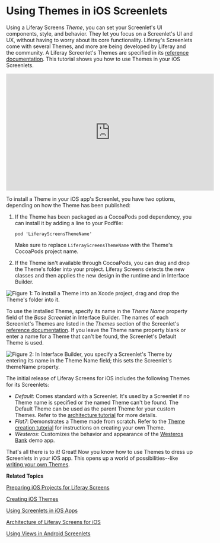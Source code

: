 # Using Themes in iOS Screenlets [](id=using-themes-in-ios-screenlets)

Using a Liferay Screens *Theme*, you can set your Screenlet's UI components,
style, and behavior. They let you focus on a Screenlet's UI and UX, without
having to worry about its core functionality. Liferay's Screenlets come with
several Themes, and more are being developed by Liferay and the community. A
Liferay Screenlet's Themes are specified in its
[reference documentation](/develop/reference/-/knowledge_base/6-2/screenlets-in-liferay-screens-for-ios).
This tutorial shows you how to use Themes in your iOS Screenlets. 

<iframe width="560" height="315" src="https://www.youtube.com/embed/vgwDZJcs3-Y" frameborder="0" allowfullscreen></iframe>

To install a Theme in your iOS app's Screenlet, you have two options, depending 
on how the Theme has been published:

1.  If the Theme has been packaged as a CocoaPods pod dependency, you can install 
    it by adding a line to your Podfile:

        pod 'LiferayScreensThemeName'

    Make sure to replace `LiferayScreensThemeName` with the Theme's
    CocoaPods project name. 

2. If the Theme isn't available through CocoaPods, you can drag and drop the 
   Theme's folder into your project. Liferay Screens detects the new classes and 
   then applies the new design in the runtime and in Interface Builder. 

![Figure 1: To install a Theme into an Xcode project, drag and drop the Theme's folder into it.](../../images/screens-ios-xcode-install-theme.png)

To use the installed Theme, specify its name in the *Theme Name* property field
of the *Base Screenlet* in Interface Builder. The names of each Screenlet's
Themes are listed in the *Themes* section of the Screenlet's
[reference documentation](/develop/reference/-/knowledge_base/6-2/screenlets-in-liferay-screens-for-ios). 
If you leave the Theme name property blank or enter a name for a Theme that
can't be found, the Screenlet's Default Theme is used. 

![Figure 2: In Interface Builder, you specify a Screenlet's Theme by entering its name in the *Theme Name* field; this sets the Screenlet's `themeName` property.](../../images/screens-ios-themes-property.png)

The initial release of Liferay Screens for iOS includes the following Themes for
its Screenlets: 

- *Default*: Comes standard with a Screenlet. It's used by a Screenlet if no
  Theme name is specified or the named Theme can't be found. The Default Theme 
  can be used as the parent Theme for your custom Themes. Refer to the 
  [architecture tutorial](/develop/tutorials/-/knowledge_base/6-2/architecture-of-liferay-screens-for-ios)
  for more details.
- *Flat7*: Demonstrates a Theme made from scratch. Refer to the 
  [Theme creation tutorial](/develop/tutorials/-/knowledge_base/6-2/creating-ios-themes) 
  for instructions on creating your own Theme.
- *Westeros*: Customizes the behavior and appearance of the
  [Westeros Bank](https://github.com/liferay/liferay-screens/tree/master/ios/Samples/WesterosBank) 
  demo app.

That's all there is to it! Great! Now you know how to use Themes to dress up 
Screenlets in your iOS app. This opens up a world of possibilities--like 
[writing your own Themes](/develop/tutorials/-/knowledge_base/6-2/creating-ios-themes).

**Related Topics**

[Preparing iOS Projects for Liferay Screens](/develop/tutorials/-/knowledge_base/6-2/preparing-ios-projects-for-liferay-screens)

[Creating iOS Themes](/develop/tutorials/-/knowledge_base/6-2/creating-ios-themes)

[Using Screenlets in iOS Apps](/develop/tutorials/-/knowledge_base/6-2/using-screenlets-ios-apps)

[Architecture of Liferay Screens for iOS](/develop/tutorials/-/knowledge_base/6-2/architecture-of-liferay-screens-for-ios)

[Using Views in Android Screenlets](/develop/tutorials/-/knowledge_base/6-2/using-views-in-android-screenlets)
